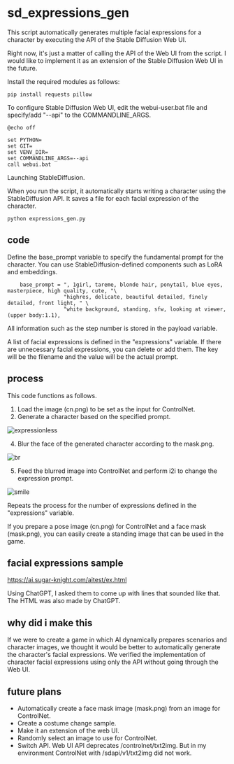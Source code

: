 # sd_expressions_gen

This script automatically generates multiple facial expressions for a character by executing the API of the Stable Diffusion Web UI.

Right now, it's just a matter of calling the API of the Web UI from the script.
I would like to implement it as an extension of the Stable Diffusion Web UI in the future.

Install the required modules as follows:

```
pip install requests pillow
```

To configure Stable Diffusion Web UI, edit the webui-user.bat file and specify/add "--api" to the COMMANDLINE_ARGS.
```
@echo off

set PYTHON=
set GIT=
set VENV_DIR=
set COMMANDLINE_ARGS=--api
call webui.bat
```

Launching StableDiffusion.

When you run the script, it automatically starts writing a character using the StableDiffusion API.
It saves a file for each facial expression of the character.

```
python expressions_gen.py
```

## code

Define the base_prompt variable to specify the fundamental prompt for the character. You can use StableDiffusion-defined components such as LoRA and embeddings.

```
    base_prompt = ", 1girl, tareme, blonde hair, ponytail, blue eyes, masterpiece, high quality, cute, "\
                  "highres, delicate, beautiful detailed, finely detailed, front light, " \
                  "white background, standing, sfw, looking at viewer, (upper body:1.1),
```

All information such as the step number is stored in the payload variable.

A list of facial expressions is defined in the "expressions" variable.
If there are unnecessary facial expressions, you can delete or add them.
The key will be the filename and the value will be the actual prompt.

## process
This code functions as follows.
1. Load the image (cn.png) to be set as the input for ControlNet.
2. Generate a character based on the specified prompt.

![expressionless](https://user-images.githubusercontent.com/98699377/229041913-63d2da6a-4813-4d28-9c73-c05a6a817f59.png)

4. Blur the face of the generated character according to the mask.png.

![br](https://user-images.githubusercontent.com/98699377/229041924-2c6aea6d-0045-4822-b552-0f8eb94bfe66.png)

5. Feed the blurred image into ControlNet and perform i2i to change the expression prompt.

![smile](https://user-images.githubusercontent.com/98699377/229041920-aee011e5-e6dc-439f-8c92-74d084862eec.png)

Repeats the process for the number of expressions defined in the "expressions" variable.

If you prepare a pose image (cn.png) for ControlNet and a face mask (mask.png), you can easily create a standing image that can be used in the game.

## facial expressions sample

https://ai.sugar-knight.com/aitest/ex.html

Using ChatGPT, I asked them to come up with lines that sounded like that.
The HTML was also made by ChatGPT.

## why did i make this
If we were to create a game in which AI dynamically prepares scenarios and character images, we thought it would be better to automatically generate the character's facial expressions. We verified the implementation of character facial expressions using only the API without going through the Web UI.

## future plans
 - Automatically create a face mask image (mask.png) from an image for ControlNet.
 - Create a costume change sample.
 - Make it an extension of the web UI.
 - Randomly select an image to use for ControlNet.
 - Switch API. Web UI API deprecates /controlnet/txt2img. But in my environment ControlNet with /sdapi/v1/txt2img did not work.
